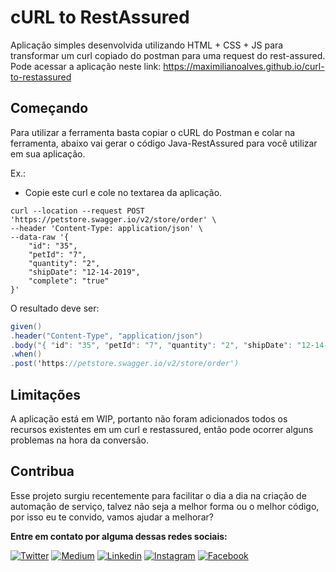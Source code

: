 # cURL to RestAssured

Aplicação simples desenvolvida utilizando HTML + CSS + JS para transformar um curl copiado do postman para uma request do rest-assured.
Pode acessar a aplicação neste link: https://maximilianoalves.github.io/curl-to-restassured

## Começando

Para utilizar a ferramenta basta copiar o cURL do Postman e colar na ferramenta, abaixo vai gerar o código Java-RestAssured para você utilizar em sua aplicação.

Ex.: 

- Copie este curl e cole no textarea da aplicação.

```curl
curl --location --request POST 'https://petstore.swagger.io/v2/store/order' \
--header 'Content-Type: application/json' \
--data-raw '{
    "id": "35",
    "petId": "7",
    "quantity": "2",
    "shipDate": "12-14-2019",
    "complete": "true"
}'
```
O resultado deve ser:

```java
given()
.header("Content-Type", "application/json")
.body("{ "id": "35", "petId": "7", "quantity": "2", "shipDate": "12-14-2019", "complete": "true" }")
.when()
.post('https://petstore.swagger.io/v2/store/order')
```

## Limitações

A aplicação está em WIP, portanto não foram adicionados todos os recursos existentes em um curl e restassured, então pode ocorrer alguns problemas na hora da conversão.

## Contribua

Esse projeto surgiu recentemente para facilitar o dia a dia na criação de automação de serviço, talvez não seja a melhor forma ou o melhor código, por isso eu te convido, vamos ajudar a melhorar?  
 

**Entre em contato por alguma dessas redes sociais:**

[![Twitter](https://badgen.net/badge/Twitter/%40max_dacruz?icon=twitter)](https://twitter.com/max_dacruz)
[![Medium](https://badgen.net/badge/Medium/%40maximilianoalves?icon=medium)](https://medium.com/@maximilianoalves)
[![Linkedin](https://badgen.net/badge/Linkedin/maximilianodacruz?icon=linkedin)](https://www.linkedin.com/in/maximilianodacruz/)
[![Instagram](https://badgen.net/badge/Instagram/max_dacruz?icon=instagram)](https://www.instagram.com/max_dacruz/)
[![Facebook](https://badgen.net/badge/Facebook/maximilianoalvesdacruz?icon=facebook)](https://www.facebook.com/maximilianoalvesdacruz)